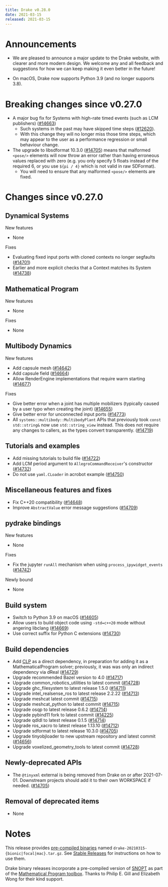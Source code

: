 ```yaml
---
title: Drake v0.28.0
date: 2021-03-15
released: 2021-03-15
---
```


# Announcements

* We are pleased to announce a major update to the Drake website, with clearer
  and more modern design.  We welcome any and all feedback and suggestions for
  how we can keep making it even better in the future!

* On macOS, Drake now supports Python 3.9 (and no longer supports 3.8).

# Breaking changes since v0.27.0

* A major bug fix for Systems with high-rate timed events (such as LCM publishers) ([#14663][_#14663])
  * Such systems in the past may have skipped time steps ([#12620][_#12620]).
  * With this change they will no longer miss those time steps, which may appear to the user as a performance regression or small behaviour change.
* The upgrade to libsdformat 10.3.0  ([#14705][_#14705]) means that malformed `<pose/>` elements will now throw an error rather than having erroneous values replaced with zero (e.g. you only specify 5 floats instead of the required 6, or you use `${pi / 4}` which is not valid in raw SDFormat).
  * You will need to ensure that any malformed `<pose/>` elements are fixed.

# Changes since v0.27.0

## Dynamical Systems

<!-- <relnotes for systems go here> -->

New features

* None

Fixes

* Evaluating fixed input ports with cloned contexts no longer segfaults ([#14701][_#14701])
* Earlier and more explicit checks that a Context matches its System ([#14738][_#14738])

## Mathematical Program

<!-- <relnotes for solvers go here> -->

New features

* None

Fixes

* None

## Multibody Dynamics

<!-- <relnotes for geometry,multibody go here> -->

New features

* Add capsule mesh ([#14642][_#14642])
* Add capsule field ([#14664][_#14664])
* Allow RenderEngine implementations that require warm starting ([#14677][_#14677])

Fixes

* Give better error when a joint has multiple mobilizers (typically caused by a user typo when creating the joint) ([#14655][_#14655])
* Give better error for unconnected input ports ([#14773][_#14773])
* All `systems::multibody::MultibodyPlant` APIs that previously took `const std::string&` now use `std::string_view` instead.  This does not require any changes to callers, as the types convert transparently. ([#14719][_#14719])

## Tutorials and examples

<!-- <relnotes for examples,tutorials go here> -->

* Add missing tutorials to build file ([#14722][_#14722])
* Add LCM period argument to `AllegroCommandReceiver`'s constructor ([#14732][_#14732])
* Do not use `yaml.CLoader` in acrobot example ([#14750][_#14750])

## Miscellaneous features and fixes

<!-- <relnotes for common,math,lcm,lcmtypes,manipulation,perception go here> -->

* Fix C++20 compatibility ([#14648][_#14648])
* Improve `AbstractValue` error message suggestions ([#14709][_#14709])

## pydrake bindings

<!-- <relnotes for bindings go here> -->

New features

* None

Fixes

* Fix the jupyter `runAll` mechanism when using `process_ipywidget_events` ([#14742][_#14742])

Newly bound

* None

## Build system

<!-- <relnotes for cmake,doc,setup,third_party,tools go here> -->

* Switch to Python 3.9 on macOS ([#14605][_#14605])
* Allow users to build object code using `-std=c++20` mode without angering libclang ([#14669][_#14669])
* Use correct suffix for Python C extensions ([#14730][_#14730])

## Build dependencies

* Add [CLP](https://projects.coin-or.org/Clp) as a direct dependency, in preparation for adding it as a MathematicalProgram solver; previously, it was was only an indirect dependency via dReal ([#14729][_#14729])
* Upgrade recommended Bazel version to 4.0 ([#14717][_#14717])
* Upgrade common_robotics_utilities to latest commit ([#14728][_#14728])
* Upgrade ghc_filesystem to latest release 1.5.0 ([#14711][_#14711])
* Upgrade intel_realsense_ros to latest release 2.2.22 ([#14713][_#14713])
* Upgrade meshcat latest commit ([#14715][_#14715])
* Upgrade meshcat_python to latest commit ([#14715][_#14715])
* Upgrade osqp to latest release 0.6.2 ([#14714][_#14714])
* Upgrade pybind11 fork to latest commit ([#14225][_#14225])
* Upgrade qdldl to latest release 0.1.5 ([#14714][_#14714])
* Upgrade ros_xacro to latest release 1.13.10 ([#14712][_#14712])
* Upgrade sdformat to latest release 10.3.0 ([#14705][_#14705])
* Upgrade tinyobjloader to new upstream repository and latest commit ([#14656][_#14656])
* Upgrade voxelized_geometry_tools to latest commit ([#14728][_#14728])

## Newly-deprecated APIs

* The `@tinyxml` external is being removed from Drake on or after 2021-07-01.  Downstream projects should add it to their own WORKSPACE if needed. ([#14705][_#14705])

## Removal of deprecated items

* None

# Notes


This release provides [pre-compiled binaries](https://github.com/RobotLocomotion/drake/releases/tag/v0.28.0) named
``drake-20210315-{bionic|focal|mac}.tar.gz``. See [Stable Releases](/from_binary.html#stable-releases) for instructions on how to use them.

Drake binary releases incorporate a pre-compiled version of [SNOPT](https://ccom.ucsd.edu/~optimizers/solvers/snopt/) as part of the
[Mathematical Program toolbox](https://drake.mit.edu/doxygen_cxx/group__solvers.html). Thanks to
Philip E. Gill and Elizabeth Wong for their kind support.

<!-- <begin issue links> -->
[_#12620]: https://github.com/RobotLocomotion/drake/pull/12620
[_#14225]: https://github.com/RobotLocomotion/drake/pull/14225
[_#14605]: https://github.com/RobotLocomotion/drake/pull/14605
[_#14642]: https://github.com/RobotLocomotion/drake/pull/14642
[_#14648]: https://github.com/RobotLocomotion/drake/pull/14648
[_#14655]: https://github.com/RobotLocomotion/drake/pull/14655
[_#14656]: https://github.com/RobotLocomotion/drake/pull/14656
[_#14663]: https://github.com/RobotLocomotion/drake/pull/14663
[_#14664]: https://github.com/RobotLocomotion/drake/pull/14664
[_#14669]: https://github.com/RobotLocomotion/drake/pull/14669
[_#14677]: https://github.com/RobotLocomotion/drake/pull/14677
[_#14701]: https://github.com/RobotLocomotion/drake/pull/14701
[_#14705]: https://github.com/RobotLocomotion/drake/pull/14705
[_#14709]: https://github.com/RobotLocomotion/drake/pull/14709
[_#14711]: https://github.com/RobotLocomotion/drake/pull/14711
[_#14712]: https://github.com/RobotLocomotion/drake/pull/14712
[_#14713]: https://github.com/RobotLocomotion/drake/pull/14713
[_#14714]: https://github.com/RobotLocomotion/drake/pull/14714
[_#14715]: https://github.com/RobotLocomotion/drake/pull/14715
[_#14717]: https://github.com/RobotLocomotion/drake/pull/14717
[_#14719]: https://github.com/RobotLocomotion/drake/pull/14719
[_#14722]: https://github.com/RobotLocomotion/drake/pull/14722
[_#14728]: https://github.com/RobotLocomotion/drake/pull/14728
[_#14729]: https://github.com/RobotLocomotion/drake/pull/14729
[_#14730]: https://github.com/RobotLocomotion/drake/pull/14730
[_#14732]: https://github.com/RobotLocomotion/drake/pull/14732
[_#14738]: https://github.com/RobotLocomotion/drake/pull/14738
[_#14742]: https://github.com/RobotLocomotion/drake/pull/14742
[_#14750]: https://github.com/RobotLocomotion/drake/pull/14750
[_#14771]: https://github.com/RobotLocomotion/drake/pull/14771
[_#14773]: https://github.com/RobotLocomotion/drake/pull/14773
<!-- <end issue links> -->

<!--
  Current oldest_commit fc1e0e5e7eb8cef3b9a38de650bd8ccdff04a4e4 (exclusive).
  Current newest_commit 178275cba6308ed8205712a72a7a57b4a8aee6e9 (inclusive).
-->
